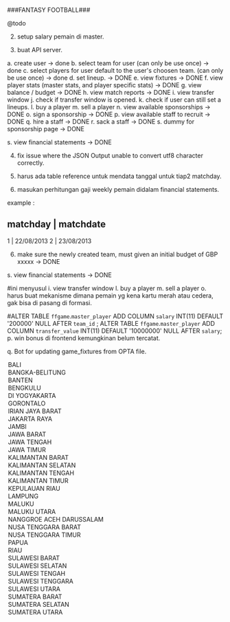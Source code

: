 ###FANTASY FOOTBALL###

@todo

2. setup salary pemain di master.

3. buat API server.

a. create user -> done
b. select team for user (can only be use once) -> done
c. select players for user default to the user's choosen team. (can only be use once) -> done
d. set lineup. -> DONE
e. view fixtures -> DONE
f. view player stats (master stats, and player specific stats) -> DONE
g. view balance / budget -> DONE
h. view match reports -> DONE
i. view transfer window
j. check if transfer window is opened.
k. check if user can still set a lineups.
l. buy a player
m. sell a player 
n. view available sponsorships -> DONE
o. sign a sponsorship -> DONE
p. view available staff to recruit -> DONE
q. hire a staff -> DONE
r. sack a staff -> DONE
s. dummy for sponsorship page -> DONE

s. view financial statements -> DONE

4. fix issue where the JSON Output unable to convert utf8 character correctly.

5. harus ada table reference untuk mendata tanggal untuk tiap2 matchday.

6. masukan perhitungan gaji weekly pemain didalam financial statements.

example : 

matchday | matchdate
----------------------------
1		 | 22/08/2013
2        | 23/08/2013


6. make sure the newly created team, must given an initial budget of  GBP xxxxx -> DONE


s. view financial statements -> DONE


#ini menyusul
i. view transfer window
l. buy a player
m. sell a player 
o. harus buat mekanisme dimana pemain yg kena kartu merah atau cedera, gak bisa di pasang di formasi.



#ALTER TABLE `ffgame`.`master_player`     ADD COLUMN `salary` INT(11) DEFAULT '200000' NULL AFTER `team_id`
;
ALTER TABLE `ffgame`.`master_player`     ADD COLUMN `transfer_value` INT(11) DEFAULT '10000000' NULL AFTER `salary`;
p. win bonus di frontend kemungkinan belum tercatat.

q. Bot for updating game_fixtures from OPTA file.



<option value="2">BALI</option>
	<option value="3">BANGKA-BELITUNG</option>
	<option value="4">BANTEN</option>
	<option value="5">BENGKULU</option>
	<option value="33">DI YOGYAKARTA</option>
	<option value="6">GORONTALO</option>
	<option value="7">IRIAN JAYA BARAT</option>
	<option value="8">JAKARTA RAYA</option>
	<option value="9">JAMBI</option>
	<option value="10">JAWA BARAT</option>
	<option value="11">JAWA TENGAH</option>
	<option value="12">JAWA TIMUR</option>
	<option value="13">KALIMANTAN BARAT</option>
	<option value="14">KALIMANTAN SELATAN</option>
	<option value="15">KALIMANTAN TENGAH</option>
	<option value="16">KALIMANTAN TIMUR</option>
	<option value="17">KEPULAUAN RIAU</option>
	<option value="18">LAMPUNG</option>
	<option value="19">MALUKU</option>
	<option value="20">MALUKU UTARA</option>
	<option value="1">NANGGROE ACEH DARUSSALAM</option>
	<option value="21">NUSA TENGGARA BARAT</option>
	<option value="22">NUSA TENGGARA TIMUR</option>
	<option value="23">PAPUA</option>
	<option value="24">RIAU</option>
	<option value="25">SULAWESI BARAT</option>
	<option value="26">SULAWESI SELATAN</option>
	<option value="27">SULAWESI TENGAH</option>
	<option value="28">SULAWESI TENGGARA</option>
	<option value="29">SULAWESI UTARA</option>
	<option value="30">SUMATERA BARAT</option>
	<option value="31">SUMATERA SELATAN</option>
	<option value="32">SUMATERA UTARA</option>
